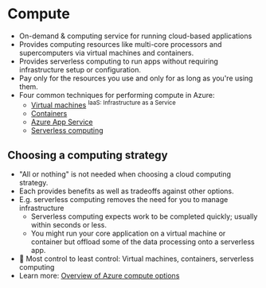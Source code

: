# Compute

- On-demand & computing service for running cloud-based applications
- Provides computing resources like multi-core processors and supercomputers via virtual machines and containers.
- Provides serverless computing to run apps without requiring infrastructure setup or configuration.
- Pay only for the resources you use and only for as long as you're using them.
- Four common techniques for performing compute in Azure:
  - [Virtual machines](./8.2.1.%20Core%20Azure%20Services%20-%20Virtual%20Machines.md) <sup>IaaS: Infrastructure as a Service</sup>
  - [Containers](#containers)
  - [Azure App Service](./8.2.1.%20Core%20Azure%20Services%20-%20App%20Service.md)
  - [Serverless computing](#serverless-computing)

## Choosing a computing strategy

- "All or nothing" is not needed when choosing a cloud computing strategy.
- Each provides benefits as well as tradeoffs against other options.
- E.g. serverless computing removes the need for you to manage infrastructure
  - Serverless computing expects work to be completed quickly; usually within seconds or less.
  - You might run your core application on a virtual machine or container but offload some of the data processing onto a serverless app.
- 📝 Most control to least control: Virtual machines, containers, serverless computing 
- Learn more: [Overview of Azure compute options](https://docs.microsoft.com/en-us/azure/architecture/guide/technology-choices/compute-decision-tree)
